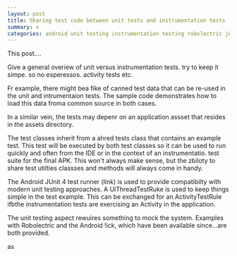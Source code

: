 ```yaml
---
layout: post
title: Sharing test code between unit tests and instrumentation tests
summary: x
categories: android unit testing instrumentation testing robolectric junit
---
```


This post....


Give a general overiew of unit versus instrumentation tests.
try to keep it simpe. so no esperessos. activity tests etc.

Fr example, there might bea fike of canned test data that can be re-used in the unit and intrumentaion tests. The sample code demonstrates how to load this data froma common source in both cases.

In a similar vein, the tests may depenr on an application assset that resides in the assets directory.

The test classes inherit from a ahred tests class that contains an example test. This test will be executed by both test classes so it can be used to run quickly and often from the IDE or in the context of an instrumentatio. test suite for the final APK. This won't always make sense, but the zbiloty to share test utilties classses and methods will always come in handy. 




The Android JUnit 4 test runner (link) is used to provide compatibilty with modern unit testing approaches.
A UiThreadTestRuke is used to keep things simple in the test example. This can be exchanged for an ActivityTestRule ifbthe instrumentation tests are exercising an Activity in the application.


The unit testing aspect rewuires something to mock the system. Examples with Robolectric and the Android !ick, which have been available since...are both provided.

as